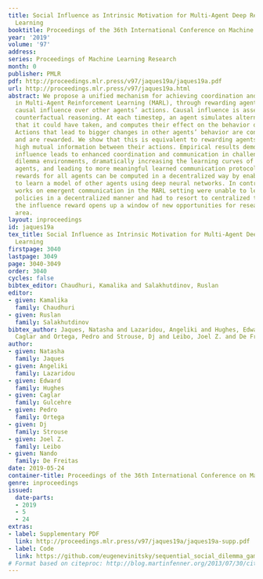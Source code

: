 ```yaml
---
title: Social Influence as Intrinsic Motivation for Multi-Agent Deep Reinforcement
  Learning
booktitle: Proceedings of the 36th International Conference on Machine Learning
year: '2019'
volume: '97'
address: 
series: Proceedings of Machine Learning Research
month: 0
publisher: PMLR
pdf: http://proceedings.mlr.press/v97/jaques19a/jaques19a.pdf
url: http://proceedings.mlr.press/v97/jaques19a.html
abstract: We propose a unified mechanism for achieving coordination and communication
  in Multi-Agent Reinforcement Learning (MARL), through rewarding agents for having
  causal influence over other agents’ actions. Causal influence is assessed using
  counterfactual reasoning. At each timestep, an agent simulates alternate actions
  that it could have taken, and computes their effect on the behavior of other agents.
  Actions that lead to bigger changes in other agents’ behavior are considered influential
  and are rewarded. We show that this is equivalent to rewarding agents for having
  high mutual information between their actions. Empirical results demonstrate that
  influence leads to enhanced coordination and communication in challenging social
  dilemma environments, dramatically increasing the learning curves of the deep RL
  agents, and leading to more meaningful learned communication protocols. The influence
  rewards for all agents can be computed in a decentralized way by enabling agents
  to learn a model of other agents using deep neural networks. In contrast, key previous
  works on emergent communication in the MARL setting were unable to learn diverse
  policies in a decentralized manner and had to resort to centralized training. Consequently,
  the influence reward opens up a window of new opportunities for research in this
  area.
layout: inproceedings
id: jaques19a
tex_title: Social Influence as Intrinsic Motivation for Multi-Agent Deep Reinforcement
  Learning
firstpage: 3040
lastpage: 3049
page: 3040-3049
order: 3040
cycles: false
bibtex_editor: Chaudhuri, Kamalika and Salakhutdinov, Ruslan
editor:
- given: Kamalika
  family: Chaudhuri
- given: Ruslan
  family: Salakhutdinov
bibtex_author: Jaques, Natasha and Lazaridou, Angeliki and Hughes, Edward and Gulcehre,
  Caglar and Ortega, Pedro and Strouse, Dj and Leibo, Joel Z. and De Freitas, Nando
author:
- given: Natasha
  family: Jaques
- given: Angeliki
  family: Lazaridou
- given: Edward
  family: Hughes
- given: Caglar
  family: Gulcehre
- given: Pedro
  family: Ortega
- given: Dj
  family: Strouse
- given: Joel Z.
  family: Leibo
- given: Nando
  family: De Freitas
date: 2019-05-24
container-title: Proceedings of the 36th International Conference on Machine Learning
genre: inproceedings
issued:
  date-parts:
  - 2019
  - 5
  - 24
extras:
- label: Supplementary PDF
  link: http://proceedings.mlr.press/v97/jaques19a/jaques19a-supp.pdf
- label: Code
  link: https://github.com/eugenevinitsky/sequential_social_dilemma_games
# Format based on citeproc: http://blog.martinfenner.org/2013/07/30/citeproc-yaml-for-bibliographies/
---
```

